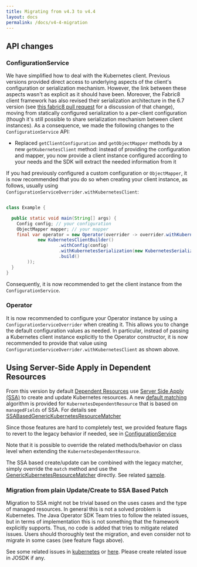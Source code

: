```yaml
---
title: Migrating from v4.3 to v4.4
layout: docs
permalink: /docs/v4-4-migration
---
```


## API changes

### ConfigurationService

We have simplified how to deal with the Kubernetes client. Previous versions provided direct
access to underlying aspects of the client's configuration or serialization mechanism. However,
the link between these aspects wasn't as explicit as it should have been. Moreover, the Fabric8
client framework has also revised their serialization architecture in the 6.7 version (see [this
fabric8 pull request](https://github.com/fabric8io/kubernetes-client/pull/4662) for a discussion of
that change), moving from statically configured serialization to a per-client configuration
(though it's still possible to share serialization mechanism between client instances). As a
consequence, we made the following changes to the `ConfigurationService` API:

- Replaced `getClientConfiguration` and `getObjectMapper` methods by a new `getKubernetesClient`
  method: instead of providing the configuration and mapper, you now provide a client instance
  configured according to your needs and the SDK will extract the needed information from it

If you had previously configured a custom configuration or `ObjectMapper`, it is now recommended 
that you do so when creating your client instance, as follows, usually using 
`ConfigurationServiceOverrider.withKubernetesClient`:

```java

class Example {

  public static void main(String[] args) {
    Config config; // your configuration
    ObjectMapper mapper; // your mapper
    final var operator = new Operator(overrider -> overrider.withKubernetesClient(
            new KubernetesClientBuilder()
                    .withConfig(config)
                    .withKubernetesSerialization(new KubernetesSerialization(mapper, true))
                    .build()
        ));
  }
}
```

Consequently, it is now recommended to get the client instance from the `ConfigurationService`.

### Operator

It is now recommended to configure your Operator instance by using a 
`ConfigurationServiceOverrider` when creating it. This allows you to change the default 
configuration values as needed. In particular, instead of passing a Kubernetes client instance 
explicitly to the Operator constructor, it is now recommended to provide that value using 
`ConfigurationServiceOverrider.withKubernetesClient` as shown above.

## Using Server-Side Apply in Dependent Resources

From this version by
default [Dependent Resources](https://javaoperatorsdk.io/docs/documentation/dependent-resource-and-workflows/dependent-resources/) use
[Server Side Apply (SSA)](https://kubernetes.io/docs/reference/using-api/server-side-apply/) to
create and
update Kubernetes resources. A
new [default matching](https://github.com/java-operator-sdk/java-operator-sdk/blob/2cc3bb7710adb8fca14767fbff8d93533dd05ef0/operator-framework-core/src/main/java/io/javaoperatorsdk/operator/processing/dependent/kubernetes/KubernetesDependentResource.java#L157-L157)
algorithm is provided for `KubernetesDependentResource` that is based on `managedFields` of SSA. For
details
see [SSABasedGenericKubernetesResourceMatcher](https://github.com/java-operator-sdk/java-operator-sdk/blob/main/operator-framework-core/src/main/java/io/javaoperatorsdk/operator/processing/dependent/kubernetes/SSABasedGenericKubernetesResourceMatcher.java)

Since those features are hard to completely test, we provided feature flags to revert to the
legacy behavior if needed,
see 
in [ConfigurationService](https://github.com/java-operator-sdk/java-operator-sdk/blob/2cc3bb7710adb8fca14767fbff8d93533dd05ef0/operator-framework-core/src/main/java/io/javaoperatorsdk/operator/api/config/ConfigurationService.java#L332-L347)

Note that it is possible to override the related methods/behavior on class level when extending
the `KubernetesDependentResource`. 

The SSA based create/update can be combined with the legacy matcher, simply override the `match` method 
and use the [GenericKubernetesResourceMatcher](https://github.com/java-operator-sdk/java-operator-sdk/blob/main/operator-framework-core/src/main/java/io/javaoperatorsdk/operator/processing/dependent/kubernetes/GenericKubernetesResourceMatcher.java#L19-L19)
directly. See related [sample](https://github.com/java-operator-sdk/java-operator-sdk/blob/main/operator-framework/src/test/java/io/javaoperatorsdk/operator/sample/ssalegacymatcher/ServiceDependentResource.java#L39-L44).

### Migration from plain Update/Create to SSA Based Patch

Migration to SSA might not be trivial based on the uses cases and the type of managed resources. 
In general this is not a solved problem is Kubernetes. The Java Operator SDK Team tries to follow
the related issues, but in terms of implementation this is not something that the framework explicitly
supports. Thus, no code is added that tries to mitigate related issues. Users should thoroughly
test the migration, and even consider not to migrate in some cases (see feature flags above).

See some related issues in [kubernetes](https://github.com/kubernetes/kubernetes/issues/118725) or
[here](https://github.com/keycloak/keycloak/pull). Please create related issue in JOSDK if any.


